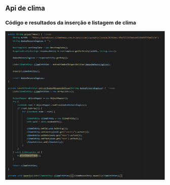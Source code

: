 ## Api de clima

<div>
  <h3>Código e resultados da inserção e listagem de clima</h3>  
</div>
  
<a>
  <img src="prints\clima\Inserir&ListarCodigo.png"/>
</a>


